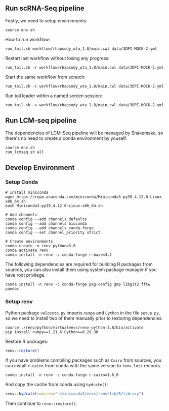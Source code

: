 ## Run scRNA-Seq pipeline

Firstly, we need to setup environments:

```shell
source env.sh
```

How to run workflow:

```shell
run_toil.sh workflow/rhapsody_wta_1.8/main.cwl data/3DPI-MOCK-2.yml
```

Restart last workflow without losing any progress:

```shell
run_toil.sh -r workflow/rhapsody_wta_1.8/main.cwl data/3DPI-MOCK-2.yml
```

Start the same workflow from scratch:

```shell
run_toil.sh -c workflow/rhapsody_wta_1.8/main.cwl data/3DPI-MOCK-2.yml
```

Run toil leader within a named screen session:

```shell
run_toil.sh -s workflow/rhapsody_wta_1.8/main.cwl data/3DPI-MOCK-2.yml
```

## Run LCM-seq pipeline

The dependencies of LCM-Seq pipeline will be managed by Snakemake, so there's no need to create a conda environment by youself.

```shell
source env.sh
run_lcmseq.sh all
```

## Develop Environment

### Setup Conda

```shell
# Install miniconda
wget https://repo.anaconda.com/miniconda/Miniconda3-py39_4.12.0-Linux-x86_64.sh
bash Miniconda3-py39_4.12.0-Linux-x86_64.sh

# Add channels
conda config --add channels defaults
conda config --add channels bioconda
conda config --add channels conda-forge
conda config --set channel_priority strict

# Create environments
conda create -n renv python=3.8
conda activate renv
conda install -n renv -c conda-forge r-base=4.2
```

The following dependencies are required for building R packages from sources, you can also install them using system package manager if you have root privilege.

```shell
conda install -n renv -c conda-forge pkg-config gmp libgit2 fftw pandoc
```

### Setup renv

Python package `velocyto.py` imports `numpy` and `Cython` in the file `setup.py`, so we need to install two of them manually prior to restoring dependencies.

```shell
source ./renv/python/virtualenvs/renv-python-3.8/bin/activate
pip install numpy==1.21.6 Cython==0.29.30
```

Restore R packages:

```R
renv::restore()
```

If you have problems compiling packages such as `Cairo` from sources, you can install `r-cairo` from conda with the same version to `renv.lock` records.

```shell
conda install -n renv -c conda-forge r-cairo=1.6_0
```

And copy the cache from conda using `hydrate()`:

```R
renv::hydrate(sources="~/miniconda3/envs/renv/lib/R/library")
```

Then continue to `renv::restore()`.

